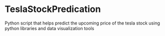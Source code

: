 # TeslaStockPredication
Python script that helps predict the upcoming price of the tesla stock using python libraries and data visualization tools
